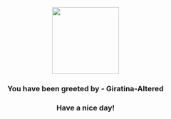 <p align="center">
            <img src="https://raw.githubusercontent.com/PokeAPI/sprites/master/sprites/pokemon/487.png" width="150" height="150">
          </p>
          <h3 align="center">You have been greeted by - <b>Giratina-Altered</b></h3>
          <h3 align="center">Have a nice day!</h3>
        